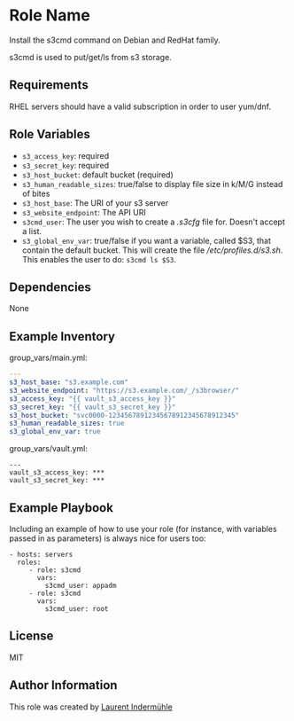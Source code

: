 Role Name
=========

Install the s3cmd command on Debian and RedHat family.

s3cmd is used to put/get/ls from s3 storage.

Requirements
------------

RHEL servers should have a valid subscription in order to user yum/dnf.

Role Variables
--------------

* `s3_access_key`: required
* `s3_secret_key`: required
* `s3_host_bucket`: default bucket (required)
* `s3_human_readable_sizes`: true/false to display file size in k/M/G instead of bites
* `s3_host_base`: The URI of your s3 server
* `s3_website_endpoint`: The API URI
* `s3cmd_user`: The user you wish to create a *.s3cfg* file for. Doesn't accept a list.
* `s3_global_env_var`: true/false if you want a variable, called $S3, that contain the default bucket. This will create the file */etc/profiles.d/s3.sh*. This enables the user to do: `s3cmd ls $S3`.

Dependencies
------------

None


Example Inventory
-----------------

group_vars/main.yml:

```yaml
---
s3_host_base: "s3.example.com"
s3_website_endpoint: "https://s3.example.com/_/s3browser/"
s3_access_key: "{{ vault_s3_access_key }}"
s3_secret_key: "{{ vault_s3_secret_key }}"
s3_host_bucket: "svc0000-12345678912345678912345678912345"
s3_human_readable_sizes: true
s3_global_env_var: true
```

group_vars/vault.yml:

```
---
vault_s3_access_key: ***
vault_s3_secret_key: ***
```


Example Playbook
----------------

Including an example of how to use your role (for instance, with variables passed in as parameters) is always nice for users too:

    - hosts: servers
      roles:
         - role: s3cmd
           vars:
             s3cmd_user: appadm
         - role: s3cmd
           vars:
             s3cmd_user: root
License
-------

MIT

Author Information
------------------

This role was created by [Laurent Indermühle](https://github.com/Honiix)
